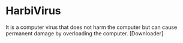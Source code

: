 # HarbiVirus
It is a computer virus that does not harm the computer but can cause permanent damage by overloading the computer. [Downloader]
